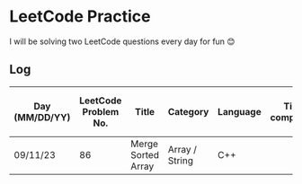 # LeetCode Practice

I will be solving two LeetCode questions every day for fun 😊

## Log
| Day (MM/DD/YY) | LeetCode Problem No. | Title              | Category       | Language | Time complexity | Space complexity | Notes | Time spent (min) | First attempt AC (Y/N?) | File               |
|----------------|----------------------|--------------------|----------------|----------|-----------------|------------------|-------|------------------|-------------------------|--------------------|
| 09/11/23       | 86                   | Merge Sorted Array | Array / String | C++      |                 |                  |       |                  |                         | [q68.cpp](q68.cpp) |